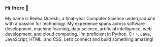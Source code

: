 ### Hi there 👋
My name is Reeba Qureshi, a final-year Computer Science undergraduate with a passion for technology. My experience spans across software development, machine learning, data science, artificial intelligence, web development, and cloud computing. I’m proficient in Python, C++, Java, JavaScript, HTML, and CSS. Let’s connect and build something amazing!

<!--
**reeba212/reeba212** is a ✨ _special_ ✨ repository because its `README.md` (this file) appears on your GitHub profile.

Here are some ideas to get you started:

- 🔭 I’m currently working on ...
- 🌱 I’m currently learning ...
- 👯 I’m looking to collaborate on ...
- 🤔 I’m looking for help with ...
- 💬 Ask me about ...
- 📫 How to reach me: ...
- 😄 Pronouns: ...
- ⚡ Fun fact: ...
-->
